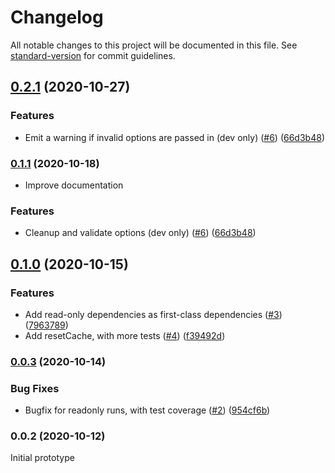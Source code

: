 # Changelog

All notable changes to this project will be documented in this file. See [standard-version](https://github.com/conventional-changelog/standard-version) for commit guidelines.

## [0.2.1](https://github.com/spautz/dynamic-selectors/compare/v0.1.0...v0.2.1) (2020-10-27)

### Features

- Emit a warning if invalid options are passed in (dev only) ([#6](https://github.com/spautz/dynamic-selectors/issues/6)) ([66d3b48](https://github.com/spautz/dynamic-selectors/commit/66d3b4859679262f198ea2d4ceee49201e7996fd))

### [0.1.1](https://github.com/spautz/dynamic-selectors/compare/v0.1.0...v0.1.1) (2020-10-18)

- Improve documentation

### Features

- Cleanup and validate options (dev only) ([#6](https://github.com/spautz/dynamic-selectors/issues/6)) ([66d3b48](https://github.com/spautz/dynamic-selectors/commit/66d3b4859679262f198ea2d4ceee49201e7996fd))

## [0.1.0](https://github.com/spautz/dynamic-selectors/compare/v0.0.3...v0.1.0) (2020-10-15)

### Features

- Add read-only dependencies as first-class dependencies ([#3](https://github.com/spautz/dynamic-selectors/issues/3)) ([7963789](https://github.com/spautz/dynamic-selectors/commit/796378969f0384eafa31a775ce63c02cfbabbb07))
- Add resetCache, with more tests ([#4](https://github.com/spautz/dynamic-selectors/issues/4)) ([f39492d](https://github.com/spautz/dynamic-selectors/commit/f39492d5f7fc271fcac99ff6c55ae38357597e15))

### [0.0.3](https://github.com/spautz/dynamic-selectors/compare/v0.0.2...v0.0.3) (2020-10-14)

### Bug Fixes

- Bugfix for readonly runs, with test coverage ([#2](https://github.com/spautz/dynamic-selectors/issues/2)) ([954cf6b](https://github.com/spautz/dynamic-selectors/commit/954cf6b997a8b09a97fc63cf24e1a29e09516e0d))

### 0.0.2 (2020-10-12)

Initial prototype
